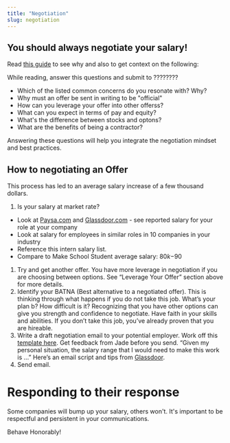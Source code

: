 ```yaml
---
title: "Negotiation"
slug: negotiation
---
```


## You should always negotiate your salary!

Read [this guide](https://docs.google.com/document/d/12oqw1tXTSw5FJduDT8Q46WYW7dGp5Dp39QKK-xuYGR4/edit#) to see why and also to get context on the following:

While reading, answer this questions and submit to ????????

* Which of the listed common concerns do you resonate with? Why?
* Why must an offer be sent in writing to be "official"
* How can you leverage your offer into other offerss?
* What can you expect in terms of pay and equity?
* What's the difference between stocks and optons?
* What are the benefits of being a contractor?

Answering these questions will help you integrate the negotiation mindset and best practices.

## How to negotiating an Offer

This process has led to an average salary increase of a few thousand dollars.
1. Is your salary at market rate?
  * Look at [Paysa.com](http://paysa.com) and [Glassdoor.com](http://glassdoor.com) - see reported salary for your role at your company
  * Look at salary for employees in similar roles in 10 companies in your industry
  * Reference this intern salary list.
  * Compare to Make School Student average salary: $80k-$90
1. Try and get another offer. You have more leverage in negotiation if you are choosing between options. See “Leverage Your Offer” section above for more details.
1. Identify your BATNA (Best alternative to a negotiated offer). This is thinking through what happens if you do not take this job. What’s your plan b? How difficult is it? Recognizing that you have other options can give you strength and confidence to negotiate. Have faith in your skills and abilities. If you don’t take this job, you’ve already proven that you are hireable.
1. Write a draft negotiation email to your potential employer. Work off this [template here](https://docs.google.com/document/d/1RNsOoKREK8S81lei84WNivZLo_VcVY1SvKEZk1Uglm0/edit). Get feedback from Jade before you send. “Given my personal situation, the salary range that I would need to make this work is …” Here’s an email script and tips from [Glassdoor](https://www.glassdoor.com/blog/salary-negotiation-scripts-for-any-job/?utm_source=newsletter&utm_medium=email&utm_content=salary_scripts_us17&utm_campaign=apr17_us).
1. Send email.

# Responding to their response

Some companies will bump up your salary, others won't. It's important to be respectful and persistent in your communications.

Behave Honorably!
